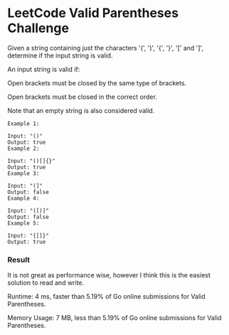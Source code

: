 # LeetCode Valid Parentheses Challenge

Given a string containing just the characters '(', ')', '{', '}', '[' and ']', determine if the input string is valid.

An input string is valid if:

Open brackets must be closed by the same type of brackets.

Open brackets must be closed in the correct order.

Note that an empty string is also considered valid.

```
Example 1:

Input: "()"
Output: true
Example 2:

Input: "()[]{}"
Output: true
Example 3:

Input: "(]"
Output: false
Example 4:

Input: "([)]"
Output: false
Example 5:

Input: "{[]}"
Output: true
```


### Result

It is not great as performance wise, however I think this is the easiest solution to read and write.

Runtime: 4 ms, faster than 5.19% of Go online submissions for Valid Parentheses.

Memory Usage: 7 MB, less than 5.19% of Go online submissions for Valid Parentheses.
